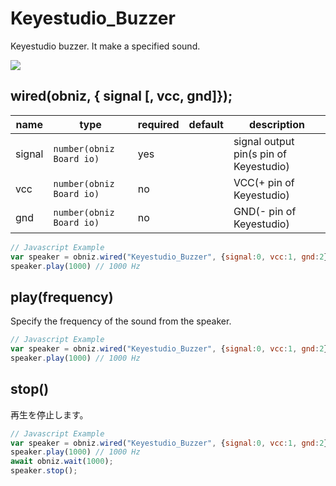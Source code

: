 # Keyestudio_Buzzer

Keyestudio buzzer. It make a specified sound.

![](image.jpg)

## wired(obniz,  { signal [, vcc, gnd]});


| name   | type                     | required | default | description                            |
|--------|--------------------------|----------|---------|----------------------------------------|
| signal | `number(obniz Board io)` | yes      | &nbsp;  | signal output pin(s pin of Keyestudio) |
| vcc    | `number(obniz Board io)` | no       | &nbsp;  | VCC(+ pin of Keyestudio)               |
| gnd    | `number(obniz Board io)` | no       | &nbsp;  | GND(- pin of Keyestudio)               |

```Javascript
// Javascript Example
var speaker = obniz.wired("Keyestudio_Buzzer", {signal:0, vcc:1, gnd:2});
speaker.play(1000) // 1000 Hz
```

## play(frequency)

Specify the frequency of the sound from the speaker.

```Javascript
// Javascript Example
var speaker = obniz.wired("Keyestudio_Buzzer", {signal:0, vcc:1, gnd:2});
speaker.play(1000) // 1000 Hz
```

## stop()

再生を停止します。

```Javascript
// Javascript Example
var speaker = obniz.wired("Keyestudio_Buzzer", {signal:0, vcc:1, gnd:2});
speaker.play(1000) // 1000 Hz
await obniz.wait(1000);
speaker.stop();
```
